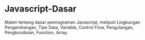 # Javascript-Dasar
Materi tentang dasar pemrograman Javascript, meliputi Lingkungan Pengembangan, Tipe Data, Variable, Control Flow, Pengulangan, Pengkondisian, Function, Array.
